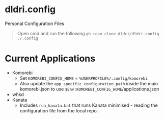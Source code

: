# dldri.config
Personal Configuration Files
> Open cmd and run the following
> ```gh repo clone dldri/dldri.config ./.config```

# Current Applications
- Komorebi
  - Set ```KOMOREBI_CONFIG_HOME``` = ```%USERPROFILE%/.config/komorebi```
  - Also update the ```app_specific_configuration_path``` inside the main komorebi.json to use ```$Env:KOMOREBI_CONFIG_HOME```/applications.json
- whkd
- Kanata
  - Includes ```run_kanata.bat``` that runs Kanata minimised - reading the configuration file from the local repo.
